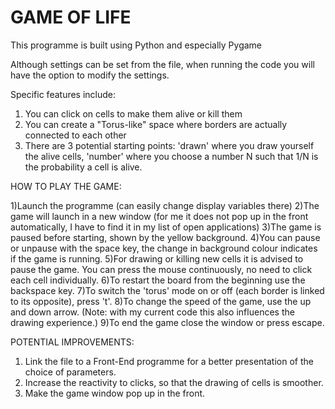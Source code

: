# GAME OF LIFE

This programme is built using Python and especially Pygame

Although settings can be set from the file, when running the code you will have the option to modify the settings.

Specific features include:
1) You can click on cells to make them alive or kill them
2) You can create a "Torus-like" space where borders are actually connected to each other
3) There are 3 potential starting points: 'drawn' where you draw yourself the alive cells, 'number' where you choose a number N such that 1/N is the probability a cell is alive.

HOW TO PLAY THE GAME:

1)Launch the programme (can easily change display variables there)
2)The game will launch in a new window (for me it does not pop up in the front automatically, I have to find it in my list of open applications)
3)The game is paused before starting, shown by the yellow background. 
4)You can pause or unpause with the space key, the change in background colour indicates if the game is running.
5)For drawing or killing new cells it is advised to pause the game. You can press the mouse continuously, no need to click each cell individually.
6)To restart the board from the beginning use the backspace key.
7)To switch the 'torus' mode on or off (each border is linked to its opposite), press 't'.
8)To change the speed of the game, use the up and down arrow. (Note: with my current code this also influences the drawing experience.)
9)To end the game close the window or press escape.


POTENTIAL IMPROVEMENTS:

1) Link the file to a Front-End programme for a better presentation of the choice of parameters.
2) Increase the reactivity to clicks, so that the drawing of cells is smoother.
3) Make the game window pop up in the front.
